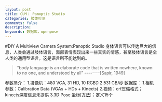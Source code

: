 ```yaml
---
layout: post
title: CUM： Panoptic Studio
categories: 肢体检测
comments: false
description: 
keywords: 数据库，openpose
---
```

#DIY A Multiview Camera System:Panoptic Studio
身体语言可以传达巨大的信息，人类会通过肢体语言，面部表情表现出来一些真实的情感，甚至肢体语言是全人类的通用型语言，这是语言所不能达到的。

> “body language is an elaborate code that is written nowhere, known to no one, and understood by all” 
--------[Sapir, 1949]

参数简介：
1.摄像机：480 VGA, 31 HD, 10 RGBD
2.531 GB/秒
数据库：
1.相机参数：Calibration Data (VGAs + HDs + Kinects)
2.视频：crf压缩格式；kinects深度信息未提供
3.3D Pose 坐标[[方法]](http://oxyyfe6db.bkt.clouddn.com/PanopticStudio2016.pdf)；定义15个